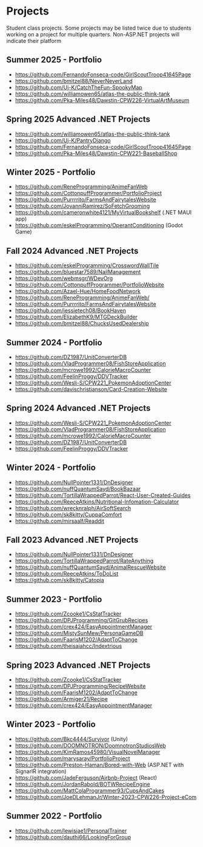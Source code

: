 # Projects
Student class projects. Some projects may be listed twice due to
students working on a project for multiple quarters. Non-ASP.NET projects will indicate their platform

## Summer 2025 - Portfolio
- https://github.com/FernandoFonseca-code/GirlScoutTroop41645Page
- https://github.com/bmitzel88/NeverNeverLand
- https://github.com/Uj-K/CatchTheFun-SpookyMap
- https://github.com/williamowen65/atlas-the-public-think-tank
- https://github.com/Pka-Miles48/Dawstin-CPW226-VirtualArtMuseum


## Spring 2025 Advanced .NET Projects
- https://github.com/williamowen65/atlas-the-public-think-tank  
- https://github.com/Uj-K/PantryDjango  
- https://github.com/FernandoFonseca-code/GirlScoutTroop41645Page  
- https://github.com/Pka-Miles48/Dawstin-CPW221-BaseballShop

## Winter 2025 - Portfolio
- https://github.com/ReneProgramming/AnimeFanWeb
- https://github.com/CottonpuffProgrammer/PortfolioProject
- https://github.com/Purrrrito/FarmsAndFairytalesWebsite
- https://github.com/JovanniRamirez/SoFetchGrooming
- https://github.com/cameronwhite4121/MyVirtualBookshelf (.NET MAUI app)
- https://github.com/eskelProgramming/OperantConditioning (Godot Game)

## Fall 2024 Advanced .NET Projects
- https://github.com/eskelProgramming/CrosswordWallTile  
- https://github.com/bluestar7589/NailManagement  
- https://github.com/webmsgr/WDevOrg  
- https://github.com/CottonpuffProgrammer/PortfolioWebsite  
- https://github.com/Azael-Hue/HomeFoodNetwork  
- https://github.com/ReneProgramming/AnimeFanWeb/  
- https://github.com/Purrrrito/FarmsAndFairytalesWebsite  
- https://github.com/jessietech08/BookHaven  
- https://github.com/ElizabethK9/MTGDeckBuilder  
- https://github.com/bmitzel88/ChucksUsedDealership  

## Summer 2024 - Portfolio
- https://github.com/DZ1987/UnitConverterDB  
- https://github.com/VladProgrammer08/FishStoreApplication  
- https://github.com/mcrowe1992/CalorieMacroCounter  
- https://github.com/FeelinProggy/DDVTracker  
- https://github.com/Wesli-S/CPW221_PokemonAdoptionCenter  
- https://github.com/davischristianson/Card-Creation-Website  

## Spring 2024 Advanced .NET Projects
- https://github.com/Wesli-S/CPW221_PokemonAdoptionCenter  
- https://github.com/VladProgrammer08/FishStoreApplication  
- https://github.com/mcrowe1992/CalorieMacroCounter  
- https://github.com/DZ1987/UnitConverterDB    
- https://github.com/FeelinProggy/DDVTracker  

## Winter 2024 - Portfolio
- https://github.com/NullPointer1331/DnDesigner  
- https://github.com/nuffQuantumSayd/BookBazaar  
- https://github.com/TortillaWrappedParrot/React-User-Created-Guides  
- https://github.com/ReeceAtkins/Nutritional-Infomation-Calculator  
- https://github.com/wrecknralph/AirSoftSearch  
- https://github.com/sk8kitty/CuppaComfort  
- https://github.com/mirsaalf/Readdit  
 

## Fall 2023 Advanced .NET Projects
- https://github.com/NullPointer1331/DnDesigner   
- https://github.com/TortillaWrappedParrot/RateAnything  
- https://github.com/nuffQuantumSayd/AnimalRescueWebsite  
- https://github.com/ReeceAtkins/ToDoList  
- https://github.com/sk8kitty/Catopia  

## Summer 2023 - Portfolio
- https://github.com/Zcooke1/CsStatTracker  
- https://github.com/DPJProgramming/GitGrubRecipes  
- https://github.com/crex424/EasyAppointmentManager  
- https://github.com/MistySunMew/PersonaGameDB  
- https://github.com/FaarisM1202/AdaptToChange  
- https://github.com/theisaiahcc/Indextrious  

## Spring 2023 Advanced .NET Projects
- https://github.com/Zcooke1/CsStatTracker  
- https://github.com/DPJProgramming/RecipeWebsite  
- https://github.com/FaarisM1202/AdaptToChange  
- https://github.com/Armiger21/Recipe  
- https://github.com/crex424/EasyAppointmentManager

## Winter 2023 - Portfolio
- https://github.com/Bkc4444/Survivor (Unity)
- https://github.com/DOOMNOTRON/DoomnotronStudiosWeb
- https://github.com/KimRamos45980/VisualNovelManager
- https://github.com/marysaray/PortfolioProject
- https://github.com/Preston-Haman/Bored-with-Web (ASP.NET with SignarlR integration)
- https://github.com/JadeFerguson/Airbnb-Project (React)
- https://github.com/JordanRabold/BOTWRecipeEngine
- https://github.com/MattColaProgrammer93/CupsAndCakes
- https://github.com/JoeDLehmanJr/Winter-2023-CPW226-Project-eCom

## Summer 2022 - Portfolio
- https://github.com/lewisjae1/PersonalTrainer
- https://github.com/dauthi66/LookingForGroup